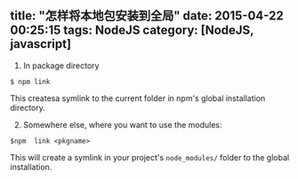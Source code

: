 title: "怎样将本地包安装到全局"
date: 2015-04-22 00:25:15
tags: NodeJS
category: [NodeJS, javascript]
---

1. In package directory

```
$ npm link
```

This createsa symlink to the current folder in npm's global installation directory.

2. Somewhere else, where you want to use the modules:

```
$npm  link <pkgname>
```

This will  create a symlink in your project's `node_modules/` folder to the global installation.
